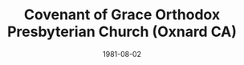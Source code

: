 ---
date: &id001 1981-08-02
end_date: null
location:
  address: North Oxnard United Methodist Church, Gonzales Road at Gallatin
  city: Oxnard
  state: CA
minister:
- end: null
  name: Stephen Doe
  start: 1981-01-01
  type: Evangelist
- end: 1992-12-31
  name: Donald Duff
  start: 1981-01-02
  type: Pastor
- end: 1993-12-31
  name: Mark Mueller
  start: 1992-01-01
  type: Supply Pastor
- end: null
  name: Mark Mueller
  start: 1993-01-01
  type: Pastor
ministers:
- Stephen Doe
- Donald Duff
- Mark Mueller
- Mark Mueller
name: Covenant of Grace Orthodox Presbyterian Church
names:
- end: null
  name: Covenant of Grace Orthodox Presbyterian Church
  start: 1981-08-02
origination_date: *id001
raw_data: "AR    Oxnard\nCovenant of Grace Orthodox Presbyterian Church  (August 2,\
  \ 1981\u2013 )\nNorth Oxnard United Methodost Church, Gonzales Road at Gallatin\n\
  Evangelist: Stephen Doe, 1981\nPastors: Donald Duff, 1981\u201392\nMark Mueller\
  \ (Supply), 1992\u201393\nMark Mueller, 1993\u2013"
received_from: null
states:
- CA
status:
  active: true
  end_date: null
  reason: null
  received_from: null
  withdrawal_to: null
title: Covenant of Grace Orthodox Presbyterian Church (Oxnard CA)
year_established:
- 1981

---